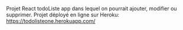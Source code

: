 Projet React todoListe app dans lequel on pourrait ajouter, modifier ou supprimer. Projet déployé en ligne sur Heroku: https://todolisteone.herokuapp.com/

